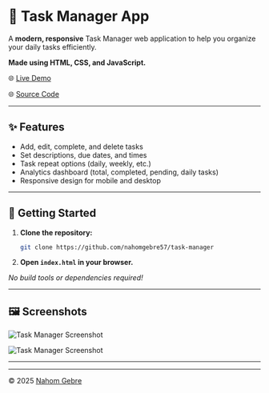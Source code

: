 # 🚀 Task Manager App

A **modern, responsive** Task Manager web application to help you organize your daily tasks efficiently. 

**Made using HTML, CSS, and JavaScript.**

🌐 [Live Demo](https://taskmanagerdaily.netlify.app/)

🌐 [Source Code](https://github.com/nahomgebre57/task-manager)

---

## ✨ Features

- Add, edit, complete, and delete tasks
- Set descriptions, due dates, and times
- Task repeat options (daily, weekly, etc.)
- Analytics dashboard (total, completed, pending, daily tasks)
- Responsive design for mobile and desktop

---

## 🚀 Getting Started

1. **Clone the repository:**
   ```bash
   git clone https://github.com/nahomgebre57/task-manager
   ```
2. **Open `index.html` in your browser.**

_No build tools or dependencies required!_

---

## 🖼️ Screenshots


![Task Manager Screenshot](https://i.postimg.cc/7PMH5037/Screenshot-2025-06-05-162333.png)

![Task Manager Screenshot](https://i.postimg.cc/jdQ0qHDN/Screenshot-2025-06-05-162215.png)

---



---

&copy; 2025 [Nahom Gebre](https://nahom-portfolio-nine.vercel.app/)